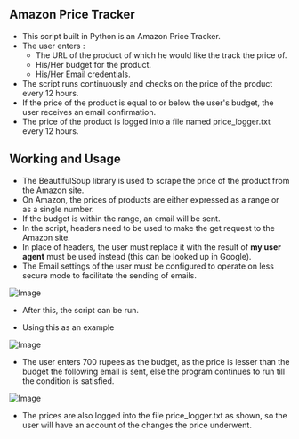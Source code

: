 ## Amazon Price Tracker ##
- This script built in Python is an Amazon Price Tracker. 
- The user enters :
    - The URL of the product of which he would like the track the price of.
    - His/Her budget for the product.
    - His/Her Email credentials.
- The script runs continuously and checks on the price of the product every 12 hours.
- If the price of the product is equal to or below the user's budget, the user receives an email confirmation.
- The price of the product is logged into a file named price_logger.txt every 12 hours.

## Working and Usage ##
- The BeautifulSoup library is used to scrape the price of the product from the Amazon site.
- On Amazon, the prices of products are either expressed as a range or as a single number.
- If the budget is within the range, an email will be sent.
- In the script, headers need to be used to make the get request to the Amazon site.
- In place of headers, the user must replace it with the result of **my user agent** must be used instead (this can be looked up in Google).
- The Email settings of the user must be configured to operate on less secure mode to facilitate the sending of emails.

![Image](https://raw.githubusercontent.com/ankitdobhal/Awesome-Python-Scripts/master/System-Automation-Scripts/Amazon-price-tracker/images/lesssecure.png)

- After this, the script can be run.

- Using this as an example

![Image](https://raw.githubusercontent.com/ankitdobhal/Awesome-Python-Scripts/master/System-Automation-Scripts/Amazon-price-tracker/images/single.png)

- The user enters 700 rupees as the budget, as the price is lesser than the budget the following email is sent, else the program continues to run till the condition is satisfied.

![Image](https://raw.githubusercontent.com/ankitdobhal/Awesome-Python-Scripts/master/System-Automation-Scripts/Amazon-price-tracker/images/confirm.png)

- The prices are also logged into the file price_logger.txt as shown, so the user will have an account of the changes the price underwent.

